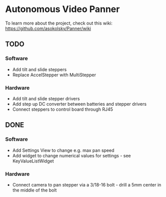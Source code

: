 # Autonomous Video Panner

To learn more about the project, check out this wiki:
https://github.com/asokolsky/Panner/wiki

## TODO

### Software
  * Add tilt and slide steppers
  * Replace AccelStepper with MultiStepper

### Hardware
  * Add tilt and slide stepper drivers
  * Add step up DC converter between batteries and stepper drivers
  * Connect steppers to control board through RJ45

## DONE

### Software
  * Add Settings View to change e.g. max pan speed
  * Add widget to change numerical values for settings - see KeyValueListWidget

### Hardware
  * Connect camera to pan stepper via a 3/18-16 bolt - drill a 5mm center in the middle of the bolt
